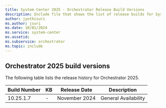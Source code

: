 ```yaml
---
title: System Center 2025 - Orchestrator Release Build Versions
description: Include file that shows the list of release builds for System Center 2025 - Orchestrator.
author: jyothisuri
ms.author: jsuri
ms.date: 10/01/2024
ms.service: system-center
ms.assetid: 
ms.subservice: orchestrator
ms.topic: include
---
```


## Orchestrator 2025 build versions

The following table lists the release history for Orchestrator 2025.

|Build Number |KB |Release Date |Description |
|-------------|---|-------------|------------|
|10.25.1.7|-|November 2024 |General Availability|
